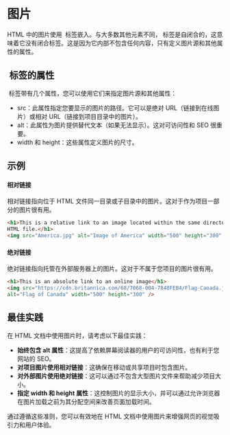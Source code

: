 # 图片

HTML 中的图片使用 <img> 标签嵌入。与大多数其他元素不同，<img> 标签是自闭合的，这意味着它没有闭合标签。这是因为它内部不包含任何内容，只有定义图片源和其他属性的属性。

## <img> 标签的属性

<img> 标签带有几个属性，您可以使用它们来指定图片源和其他属性：

- src：此属性指定您要显示的图片的路径。它可以是绝对 URL（链接到在线图片）或相对 URL（链接到项目目录中的图片）。
- alt：此属性为图片提供替代文本（如果无法显示）。这对可访问性和 SEO 很重要。
- width 和 height：这些属性定义图片的尺寸。

## 示例

#### 相对链接

相对链接指向位于 HTML 文件同一目录或子目录中的图片。这对于作为项目一部分的图片很有用。

```html
<h1>This is a relative link to an image located within the same directory as the
HTML file.</h1>
<img src="America.jpg" alt="Image of America" width="500" height="300" />
```

#### 绝对链接

绝对链接指向托管在外部服务器上的图片。这对于不属于您项目的图片很有用。

```html
<h1>This is an absolute link to an online image</h1>
<img src="https://cdn.britannica.com/68/7068-004-7848FEB4/Flag-Canada.jpg"
alt="Flag of Canada" width="500" height="300" />
```

## 最佳实践

在 HTML 文档中使用图片时，请考虑以下最佳实践：

- **始终包含 alt 属性**：这提高了依赖屏幕阅读器的用户的可访问性，也有利于您网站的 SEO。
- **对项目图片使用相对链接**：这确保在移动或共享项目时包含图片。
- **对外部图片使用绝对链接**：这可以通过不包含大型图片文件来帮助减少项目大小。
- **指定 width 和 height 属性**：这控制图片的显示大小，并可以通过允许浏览器在图片加载之前为其分配空间来改善页面加载时间。

通过遵循这些准则，您可以有效地在 HTML 文档中使用图片来增强网页的视觉吸引力和用户体验。

